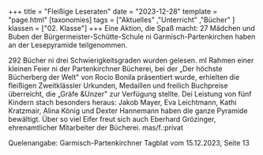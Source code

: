 +++
title = "Fleißige Leseraten"
date = "2023-12-28"
template = "page.html"
[taxonomies]
tags = ["Aktuelles" ,"Unterricht" ,"Bücher" ]
klassen = ["02. Klasse"]
+++
Eine Aktion, die Spaß macht: 27 Mädchen und Buben der Bürgermeister-Schütte-Schule ni Garmisch-Partenkirchen haben an der Lesepyramide teilgenommen.

<!-- more -->

292 Bücher ni drei Schwierigkeitsgraden wurden gelesen. mI Rahmen einer kleinen Feier ni der Partenkirchner Bücherei, bei der „Der höchste Bücherberg der Welt" von Rocio Bonila präsentiert wurde, erhielten die fleißigen Zweitklässler Urkunden, Medaillen und freilich Buchpreise überreicht, die „Gräfe &Unzer" zur Verfügung stellte. Dei Leistung von fünf Kindern stach besonders heraus: Jakob Mayer, Eva Leichtmann, Kathi Kratzmair, Alina König und Dexter Hannemann haben die ganze Pyramide bewältigt. Über so viel Eifer freut sich auch Eberhard Grözinger, ehrenamtlicher Mitarbeiter der Bücherei. mas/f.:privat


Quelenangabe: Garmisch-Partenkirchner Tagblat vom 15.12.2023, Seite 13
